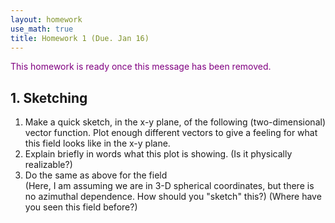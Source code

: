 ```yaml
---
layout: homework
use_math: true
title: Homework 1 (Due. Jan 16)
---
```


<p style="color:purple">This homework is ready once this message has been removed.</p>

## 1. Sketching

1. Make a quick sketch, in the x-y plane, of the following (two-dimensional) vector function.
Plot enough different vectors to give a feeling for what this field looks like in the x-y plane.
2. Explain briefly in words what this plot is showing. (Is it physically realizable?)
3. Do the same as above for the field  
(Here, I am assuming we are in 3-D spherical coordinates, but there is no azimuthal dependence. How should you "sketch" this?) (Where have you seen this field before?)
